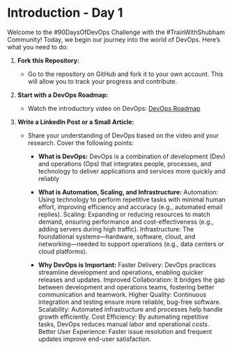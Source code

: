 # Introduction - Day 1

Welcome to the #90DaysOfDevOps Challenge with the #TrainWithShubham Community! Today, we begin our journey into the world of DevOps. Here’s what you need to do:

1. **Fork this Repository:**
   - Go to the repository on GitHub and fork it to your own account. This will allow you to track your progress and contribute.

2. **Start with a DevOps Roadmap:**
   - Watch the introductory video on DevOps: [DevOps Roadmap](https://youtu.be/g_QHuGq3E2Y?si=fR9K56-JevZTfrBK)

3. **Write a LinkedIn Post or a Small Article:**
   - Share your understanding of DevOps based on the video and your research. Cover the following points:

     - **What is DevOps:**
       DevOps is a combination of development (Dev) and operations (Ops) that integrates people, processes, and technology to deliver applications and services more quickly and reliably
       
     - **What is Automation, Scaling, and Infrastructure:**
       Automation: Using technology to perform repetitive tasks with minimal human effort, improving efficiency and accuracy (e.g., automated email replies).
     Scaling: Expanding or reducing resources to match demand, ensuring performance and cost-effectiveness (e.g., adding servers during high traffic).
     Infrastructure: The foundational systems—hardware, software, cloud, and networking—needed to support operations (e.g., data centers or cloud platforms).
       
     - **Why DevOps is Important:**
     Faster Delivery: DevOps practices streamline development and operations, enabling quicker releases and updates.
     Improved Collaboration: It bridges the gap between development and operations teams, fostering better communication and teamwork.
     Higher Quality: Continuous integration and testing ensure more reliable, bug-free software.
     Scalability: Automated infrastructure and processes help handle growth efficiently.
     Cost Efficiency: By automating repetitive tasks, DevOps reduces manual labor and operational costs.
    Better User Experience: Faster issue resolution and frequent updates improve end-user satisfaction.
       
       



